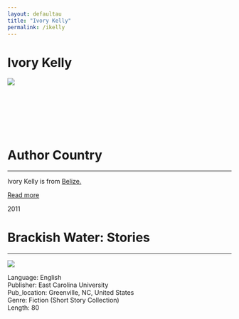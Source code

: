 ```yaml
---
layout: defaultau
title: "Ivory Kelly"
permalink: /ikelly
---
```

<!-- partial:index.partial.html -->
<div class="content">
    <h1>Ivory Kelly</h1>
    <div class="quote">
        <div><img src="https://www.ivorykelly.com/wp-content/uploads/2019/07/ivory-kelly.png" class="logo"></div>
    </div>
    <div class="timeline">
        <div style="padding-bottom:100px;"></div>
        <div class="block">
            <div class="dot"></div>
            <div class="left first">
            <div class="author_country">
                <h1>Author Country</h1><hr>
            <div class="aclocation"> <p>Ivory Kelly is from <a href="http://localhost:4000/33"> Belize.</a></p></div>
            <div class="acreadmore">  <a href="#" target="_blank">Read more</a></div>
            </div>
            </div>
        </div>
        <div class="block">
            <div class="date left"><p class="left">2011</p></div>
            <div class="dot"></div>
            <div class="right">
                <h1>Brackish Water: Stories</h1><hr>
                <p><img src="https://thescholarship.ecu.edu/bitstream/handle/10342/3537/Kelly_ecu_0600M_10367.pdf.jpg?sequence=5&isAllowed=y"></p>
                <p>
                Language: English <br/>
                Publisher: East Carolina University<br/>
                Pub_location: Greenville, NC, United States<br/>
                Genre: Fiction (Short Story Collection)<br/>
                Length: 80<br/>                   </p>
            </div>
        </div>
